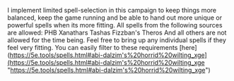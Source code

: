 I implement limited spell-selection in this campaign to keep things more balanced, keep the game running and be able to hand out more unique or powerful spells when its more fitting. All spells from the following sources are allowed: PHB Xanathars Tashas Fizzban's Theros And all others are not allowed for the time being. Feel free to bring up any individual spells if they feel very fitting. You can easily filter to these requirements [here](https://5e.tools/spells.html#abi-dalzim's%20horrid%20wilting_xge](https://5e.tools/spells.html#abi-dalzim's%20horrid%20wilting_xge "https://5e.tools/spells.html#abi-dalzim's%20horrid%20wilting_xge")
